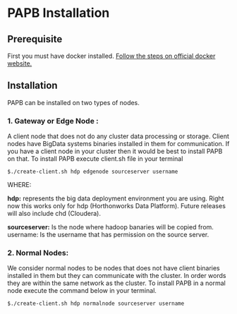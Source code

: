 # PAPB Installation

## Prerequisite

First you must have docker installed. [Follow the steps on official docker website.](https://docs.docker.com/engine/installation/) 

## Installation

PAPB can be installed on two types of nodes. 

### 1. Gateway or Edge Node :
A client node that does not do any cluster data processing or storage. Client nodes have BigData systems binaries installed in them for communication. If you have a client node in your cluster then it would be best to install PAPB on that. To install PAPB execute client.sh file in your terminal

`$./create-client.sh hdp edgenode sourceserver username`

WHERE: 

**hdp:** represents the big data deployment environment you are using. Right now this works only for hdp (Horthonworks Data Platform). Future releases will also include chd (Cloudera).

**sourceserver:** Is the node where hadoop banaries will be copied from. 
username: Is the username that has permission on the source server. 

### 2. Normal Nodes: 
We consider normal nodes to be nodes that does not have client binaries installed in them but they can communicate with the cluster. In order words they are within the same network as the cluster. To install PAPB in a normal node execute the command below in your terminal. 

`$./create-client.sh hdp normalnode sourceserver username`
